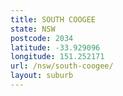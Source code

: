 ```yaml
---
title: SOUTH COOGEE
state: NSW
postcode: 2034
latitude: -33.929096
longitude: 151.252171
url: /nsw/south-coogee/
layout: suburb
---
```

